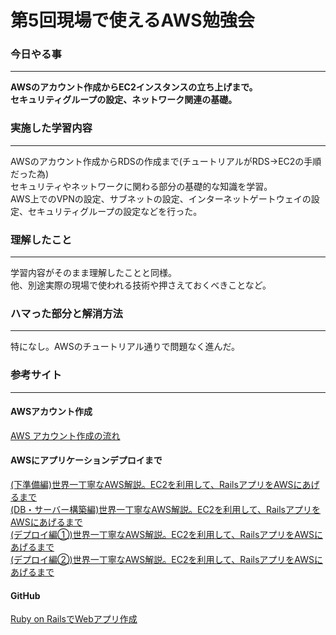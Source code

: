 # 第5回現場で使えるAWS勉強会

### 今日やる事
****
**AWSのアカウント作成からEC2インスタンスの立ち上げまで。**  
**セキュリティグループの設定、ネットワーク関連の基礎。**

### 実施した学習内容
****
AWSのアカウント作成からRDSの作成まで(チュートリアルがRDS→EC2の手順だった為)  
セキュリティやネットワークに関わる部分の基礎的な知識を学習。  
AWS上でのVPNの設定、サブネットの設定、インターネットゲートウェイの設定、セキュリティグループの設定などを行った。  

### 理解したこと
****
学習内容がそのまま理解したことと同様。  
他、別途実際の現場で使われる技術や押さえておくべきことなど。  

### ハマった部分と解消方法
****
特になし。AWSのチュートリアル通りで問題なく進んだ。  

### 参考サイト
****
#### AWSアカウント作成
[AWS アカウント作成の流れ](https://aws.amazon.com/jp/register-flow/)  

#### AWSにアプリケーションデプロイまで
[(下準備編)世界一丁寧なAWS解説。EC2を利用して、RailsアプリをAWSにあげるまで](https://qiita.com/naoki_mochizuki/items/f795fe3e661a3349a7ce)  
[(DB・サーバー構築編)世界一丁寧なAWS解説。EC2を利用して、RailsアプリをAWSにあげるまで](https://qiita.com/naoki_mochizuki/items/22cfbf4bf7ec95f6ac1c)  
[(デプロイ編①)世界一丁寧なAWS解説。EC2を利用して、RailsアプリをAWSにあげるまで](https://qiita.com/naoki_mochizuki/items/814e0979217b1a25aa3e)  
[(デプロイ編②)世界一丁寧なAWS解説。EC2を利用して、RailsアプリをAWSにあげるまで](https://qiita.com/naoki_mochizuki/items/5a1757d222806cbe0cd1)  

#### GitHub
[Ruby on RailsでWebアプリ作成](https://github.com/koujienami/TimeLine)
